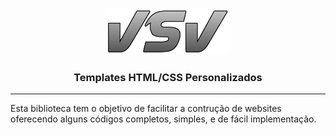 <p align="center">
  <img width="200" src="Brand.png" alt="Material Bread logo">
  <h3 align="center">Templates HTML/CSS Personalizados</h3>
</p>
<hr>

Esta biblioteca tem o objetivo de facilitar a contrução de websites oferecendo alguns códigos completos, simples, e de fácil implementação.
